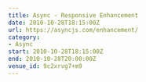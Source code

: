 ```yaml
---
title: Async - Responsive Enhancement
date: 2010-10-28T18:15:00Z
url: https://asyncjs.com/enhancement/
category:
- Async
start: 2010-10-28T18:15:00Z
end: 2010-10-28T20:00:00Z
venue_id: 9c2xrvg7+m9
---
```

